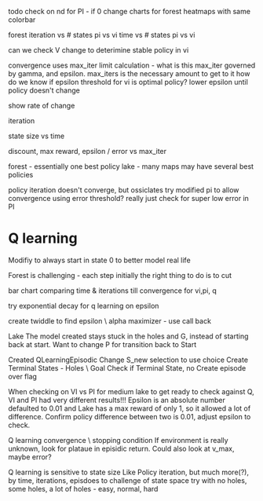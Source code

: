 todo
check on nd for PI - if 0
change charts for forest
heatmaps with same colorbar

forest 
iteration vs # states pi vs vi
time vs # states pi vs vi

can we check V change to deterimine stable policy in vi


convergence uses max_iter limit calculation - what is this
max_iter governed by gamma, and epsilon.  max_iters is the necessary amount to get to it
how do we know if epsilon threshold for vi is optimal policy?
lower epsilon until policy doesn't change

show rate of change

iteration 

state size vs time

discount, max reward, epsilon / error vs max_iter

forest - essentially one best policy
lake - many maps may have several best policies



policy iteration doesn't converge, but ossiclates
try modified pi to allow convergence using error threshold?
really just check for super low error in PI

# Q learning
    
Modifiy to always start in state 0 to better model real life

Forest is challenging - each step initially the right thing to do is to cut

bar chart comparing time & iterations till convergence for vi,pi, q

try exponential decay for q learning on epsilon

create twiddle to find epsilon \ alpha maximizer - use call back

Lake
The model created stays stuck in the holes and G, instead of starting back at start.
Want to change P for transition back to Start

Created  QLearningEpisodic
    Change S_new selection to use choice
    Create Terminal States - Holes \ Goal 
    Check if Terminal State, no 
    Create episode over flag 

When checking on VI vs PI for medium lake to get ready to check against Q, VI and PI had very different results!!!  Epsilon is an absolute number defaulted to 0.01 and Lake has a max reward of only 1, so it allowed a lot of difference. Confirm policy difference between two is 0.01, adjust epsilon to check.

Q learning convergence \ stopping condition
If environment is really unknown, look for plataue in episidic return.  Could also look at v_max, maybe error?

Q learning is sensitive to
    state size
        Like Policy iteration, but much more(?), by time, iterations, episdoes
    to challenge of state space
        try with no holes, some holes, a lot of holes - easy, normal, hard
    


